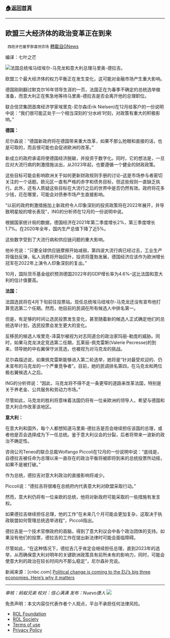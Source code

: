 ###  [:house:返回首頁](https://github.com/ourhimalayas/txt)
---


## 欧盟三大经济体的政治变革正在到来
` 西班牙巴塞罗那喜悦农场` [轉載自GNews](https://gnews.org/zh-hans/1819358/)

编译：七叶之芒

![](https://assets.gnews.org/wp-content/uploads/2022/01/image-166.png)法国总统埃马纽埃尔-马克龙和意大利总理马里奥-德拉吉。

欧盟三个最大经济体的权力平衡正在发生变化，这可能对金融市场产生重大影响。

德国刚刚翻过默克尔16年领导生涯的一页，法国正在为春季不确定的总统选举做准备，而意大利正在焦急地等待马里奥-德拉吉是否会离开他的总理职位。

联合信贷集团首席经济学家埃里克-尼尔森(Erik Nielsen)在12月给客户的一份说明中说：“我们很可能正处于一个相当深刻的‘分水岭’时刻，对政策有重大的积极影响。”

**德国：**

尼尔森说：“德国新政府将在德国带来重大改革，如果不那么抢眼和直接的话，也是可取的，而且很可能也会促进欧洲的改革。”

新成立的政府承诺将使德国经济脱碳，并投资于数字化。同时，它的想法是，一旦应对大流行病的刺激措施淡出，从2023年起，也要遵循一个健全的财政政策。

这些目标可能会影响欧洲关于如何更新财政规则手册的讨论–这是市场参与者密切关注的一个话题。欧元区一直有严格的赤字和债务目标，但这些规则一直缺乏执行。此外，还有人质疑这些目标在大流行之后的世界中是否仍然有效。政府将花多少钱，花在哪里，可能会对债券市场产生直接影响。

“以前的政府刺激措施加上新政府令人印象深刻的投资政策将在2022年展开，并导致明星般的增长表现”，ING的分析师在12月的一份说明中说。

根据国家统计局的数据，德国经济在2021年第二季度增长2%，第三季度增长1.7%。在2020年全年，国内生产总值下降了近5%。

这些数字受到了大流行病和供应链问题的重大影响。

他补充说：“只要全球供应链摩擦开始减弱，第四波大流行病已经过去，工业生产将强劲反弹，私人消费将开始回升，投资将蓬勃发展，德国经济应该作为欧洲增长冠军在2022年上演令人印象深刻的复出。”

10月，国际货币基金组织预测德国2022年的GDP增长率为4.6%–这比法国和意大利的估计值要高。

**法国：**

法国选民将在4月下旬前往投票站。现任总统埃马纽埃尔-马克龙还没有宣布他打算竞选第二个任期。然而，他目前的民调在所有候选人中排名第一。

但是，有足够的时间让选民投票发生变化，甚至随着新的候选人正式确定他们的总统选举计划，选民投票会发生更大的变化。

反移民的候选人埃里克-泽莫尔被视为对志同道合的政治家玛丽-勒庞的威胁。同时，如果马克龙决定竞选第二任期，瓦莱丽-佩克雷斯(Valerie Pecresse)的到来，领导她的中右翼保守派竞选，也被视为对马克龙的挑战。

尼尔森描述说，如果佩克雷斯能够进入第二轮选举，她将是“针对最受欢迎的、仍未宣布的马克龙的一个严重竞争者”。目前，她的民调排名第四，在马克龙和两位极右翼候选人之后。

ING的分析师说：“因此，马克龙将不得不走一条更窄的道路来改革法国，特别是关于养老金、公共服务和劳动力市场。”

尽管如此，马克龙的胜利将意味着法国仍将有一位亲欧洲的领导人，希望与德国和意大利合作改革该地区。

**意大利：**

在意大利和国外，每个人都想知道马里奥-德拉吉是否会继续担任该国的总理，或者他是否会选择成为下一任总统。鉴于意大利议会的分裂，后者将带来一波新的政治不确定性。

咨询公司Teneo的联合总裁Wolfango Piccoli在12月的一份说明中说：“底线是，自德拉吉被任命为总理以来一直存在的政治平衡将被即将到来的总统投票所动摇，如果不是被打破。”

作为总统，德拉吉对意大利政治的直接影响将减少。

Piccoli说：“德拉吉将很难在总统府内代表意大利对欧盟采取行动。”

然而，意大利仍将有一位亲欧的总统，他将对新政府可能采取的一些措施有发言权。

如果德拉吉继续担任总理，他的工作“在未来几个月可能会更加复杂，这取决于执政联盟如何管理总统选举进程”，Piccoli指出。

德拉吉是一个技术官僚政府的首脑，得到了意大利议会中各个政治团体的支持。如果没有他们的投票，德拉吉的工作在提出新法律时可能会面临障碍。

尽管如此，“在这种情况下，德拉吉几乎肯定会继续担任总理，直到2023年的选举，从而确保意大利对明年的关键欧洲政策具有前所未有的影响力，同时，可能会使意大利的政治在较长时间内不那么稳定”，尼尔森补充说。

新闻来源：[cnbc.com] [Political change is coming to the EU’s big three economies. Here’s why it matters](https://www.cnbc.com/2022/01/03/germany-france-and-italy-brace-for-political-change-why-markets-care.html)

* * *

*审核：蚂蚁兄弟
校对：信心满满
发布：Nuevo唐人*
![](https://assets.gnews.org/wp-content/uploads/2022/01/GNEWS_CH.-1.jpeg)
 

免责声明：本文内容仅代表作者个人观点，平台不承担任何法律风险。

- [ROL Foundation](https://rolfoundation.org/)
- [ROL Society](https://rolsociety.org/)
- [Terms of use](https://gnews.org/terms-of-use-3/)
- [Privacy Policy](https://gnews.org/privacy-policy/)
